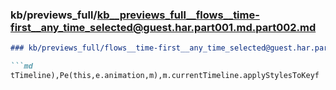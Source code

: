 ### kb/previews_full/kb__previews_full__flows__time-first__any_time_selected@guest.har.part001.md.part002.md

```md
### kb/previews_full/flows__time-first__any_time_selected@guest.har.part001.md (part 002)

```md
tTimeline),Pe(this,e.animation,m),m.currentTimeline.applyStylesToKeyf
```

```

```

